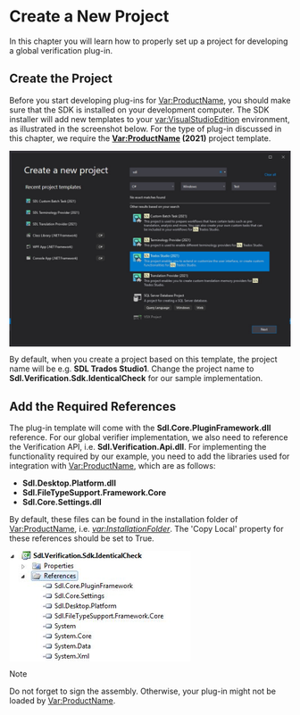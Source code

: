 Create a New Project
====

In this chapter you will learn how to properly set up a project for developing a global verification plug-in.

Create the Project
-----
Before you start developing plug-ins for <Var:ProductName>, you should make sure that the SDK is installed on your development computer. The SDK installer will add new templates to your <var:VisualStudioEdition> environment, as illustrated in the screenshot below. For the type of plug-in discussed in this chapter, we require the **<Var:ProductName> (2021)** project template.

<img style="display:block; " src="images/PlugInTemplate.jpg"/>

By default, when you create a project based on this template, the project name will be e.g. **SDL Trados Studio1**. Change the project name to **Sdl.Verification.Sdk.IdenticalCheck** for our sample implementation.

Add the Required References
-----
The plug-in template will come with the **Sdl.Core.PluginFramework.dll** reference. For our global verifier implementation, we also need to reference the Verification API, i.e. **Sdl.Verification.Api.dll**. For implementing the functionality required by our example, you need to add the libraries used for integration with <Var:ProductName>, which are as follows:

* **Sdl.Desktop.Platform.dll**
* **Sdl.FileTypeSupport.Framework.Core**
* **Sdl.Core.Settings.dll**
  
By default, these files can be found in the installation folder of <Var:ProductName>, i.e. *<var:InstallationFolder>*. The 'Copy Local' property for these references should be set to True.

<img style="display:block; " src="images/GlobalVerifierRef.jpg"/>

> [!NOTE]
> Do not forget to sign the assembly. Otherwise, your plug-in might not be loaded by <Var:ProductName>.